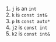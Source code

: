 1. `j` is an `int`
2. `k` is `const int&`
3. `p` is `const auto*`
4. `j2` is `const int`
5. `k2` is `const int&`